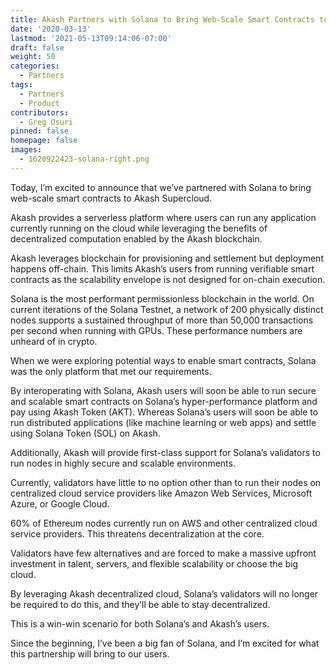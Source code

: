 ```yaml
---
title: Akash Partners with Solana to Bring Web-Scale Smart Contracts to Supercloud
date: '2020-03-13'
lastmod: '2021-05-13T09:14:06-07:00'
draft: false
weight: 50
categories:
  - Partners
tags:
  - Partners
  - Product
contributors:
  - Greg Osuri
pinned: false
homepage: false
images:
  - 1620922423-solana-right.png
---
```

Today, I’m excited to announce that we’ve partnered with Solana to bring web-scale smart contracts to Akash Supercloud.  
  
Akash provides a serverless platform where users can run any application currently running on the cloud while leveraging the benefits of decentralized computation enabled by the Akash blockchain.   
  
Akash leverages blockchain for provisioning and settlement but deployment happens off-chain. This limits Akash’s users from running verifiable smart contracts as the scalability envelope is not designed for on-chain execution.  
  
Solana is the most performant permissionless blockchain in the world. On current iterations of the Solana Testnet, a network of 200 physically distinct nodes supports a sustained throughput of more than 50,000 transactions per second when running with GPUs. These performance numbers are unheard of in crypto.  
  
When we were exploring potential ways to enable smart contracts, Solana was the only platform that met our requirements.  
  
By interoperating with Solana, Akash users will soon be able to run secure and scalable smart contracts on Solana’s hyper-performance platform and pay using Akash Token (AKT). Whereas Solana’s users will soon be able to run distributed applications (like machine learning or web apps) and settle using Solana Token (SOL) on Akash.  
  
Additionally, Akash will provide first-class support for Solana’s validators to run nodes in highly secure and scalable environments.  
  
Currently, validators have little to no option other than to run their nodes on centralized cloud service providers like Amazon Web Services, Microsoft Azure, or Google Cloud.   
  
60% of Ethereum nodes currently run on AWS and other centralized cloud service providers. This threatens decentralization at the core.  
  
Validators have few alternatives and are forced to make a massive upfront investment in talent, servers, and flexible scalability or choose the big cloud.  
  
By leveraging Akash decentralized cloud, Solana’s validators will no longer be required to do this, and they’ll be able to stay decentralized.  
  
This is a win-win scenario for both Solana’s and Akash’s users.  
  
Since the beginning, I’ve been a big fan of Solana, and I’m excited for what this partnership will bring to our users.